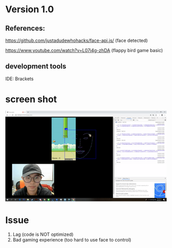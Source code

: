 
# Version 1.0
## References:
https://github.com/justadudewhohacks/face-api.js/ (face detected)  

https://www.youtube.com/watch?v=L07i4g-zhDA (flappy bird game basic)
## development tools
IDE: Brackets 
# screen shot 
![image](images/show.gif.gif)


# Issue 
1. Lag (code is NOT optimized)
2. Bad gaming experience (too hard to use face to control)
